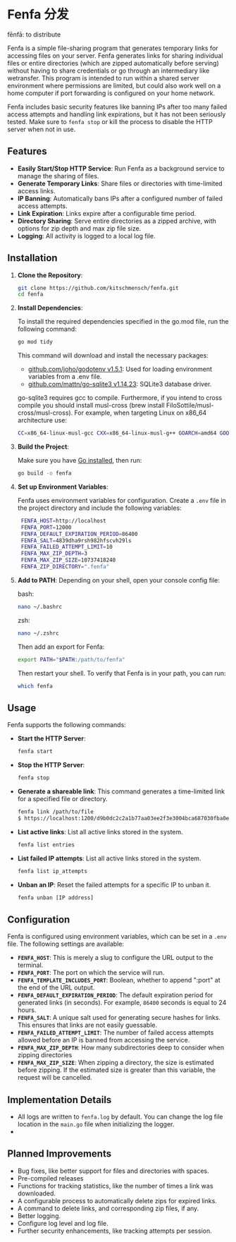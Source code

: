 # Fenfa 分发

fēnfā: to distribute

Fenfa is a simple file-sharing program that generates temporary links for accessing files on your server. Fenfa generates links for sharing individual files or entire directories (which are zipped automatically before serving) without having to share credentials or go through an intermediary like wetransfer. This program is intended to run within a shared server environment where permissions are limited, but could also work well on a home computer if port forwarding is configured on your home network.

Fenfa includes basic security features like banning IPs after too many failed access attempts and handling link expirations, but it has not been seriously tested. Make sure to `fenfa stop` or kill the process to disable the HTTP server when not in use.

## Features

- **Easily Start/Stop HTTP Service**: Run Fenfa as a background service to manage the sharing of files.
- **Generate Temporary Links**: Share files or directories with time-limited access links.
- **IP Banning**: Automatically bans IPs after a configured number of failed access attempts.
- **Link Expiration**: Links expire after a configurable time period.
- **Directory Sharing**: Serve entire directories as a zipped archive, with options for zip depth and max zip file size.
- **Logging**: All activity is logged to a local log file.

## Installation

1. **Clone the Repository**:

   ```bash
   git clone https://github.com/kitschmensch/fenfa.git
   cd fenfa
   ```

2. **Install Dependencies**:

   To install the required dependencies specified in the go.mod file, run the following command:

   ```bash
   go mod tidy
   ```

   This command will download and install the necessary packages:

   - [github.com/joho/godotenv v1.5.1](https://github.com/joho/godotenv): Used for loading environment variables from a .env file.
   - [github.com/mattn/go-sqlite3 v1.14.23](https://github.com/mattn/go-sqlite3): SQLite3 database driver.

   go-sqlite3 requires gcc to compile. Furthermore, if you intend to cross compile you should install musl-cross (brew install FiloSottile/musl-cross/musl-cross). For example, when targeting Linux on x86_64 architecture use:

   ```bash
   CC=x86_64-linux-musl-gcc CXX=x86_64-linux-musl-g++ GOARCH=amd64 GOOS=linux CGO_ENABLED=1 go build -o fenfa -ldflags "-linkmode external -extldflags -static"
   ```

3. **Build the Project**:

   Make sure you have [Go installed](https://golang.org/doc/install), then run:

   ```bash
   go build -o fenfa
   ```

4. **Set up Environment Variables**:

   Fenfa uses environment variables for configuration. Create a `.env` file in the project directory and include the following variables:

   ```bash
    FENFA_HOST=http://localhost
    FENFA_PORT=12000
    FENFA_DEFAULT_EXPIRATION_PERIOD=86400
    FENFA_SALT=4839dha9rsh982hfscvh29ls
    FENFA_FAILED_ATTEMPT_LIMIT=10
    FENFA_MAX_ZIP_DEPTH=3
    FENFA_MAX_ZIP_SIZE=10737418240
    FENFA_ZIP_DIRECTORY=".fenfa"
   ```

5. **Add to PATH**:
   Depending on your shell, open your console config file:

   bash:

   ```bash
   nano ~/.bashrc
   ```

   zsh:

   ```bash
   nano ~/.zshrc
   ```

   Then add an export for Fenfa:

   ```bash
   export PATH="$PATH:/path/to/fenfa"
   ```

   Then restart your shell. To verify that Fenfa is in your path, you can run:

   ```bash
   which fenfa
   ```

## Usage

Fenfa supports the following commands:

- **Start the HTTP Server**:

  ```bash
  fenfa start
  ```

- **Stop the HTTP Server**:

  ```bash
  fenfa stop
  ```

- **Generate a shareable link**: This command generates a time-limited link for a specified file or directory.

  ```bash
  fenfa link /path/to/file
  $ https://localhost:1200/d9b0dc2c2a1b77aa03ee2f3e3004bca687030fba0e67d9a16ebb1fa3b78a4570
  ```

- **List active links**: List all active links stored in the system.

  ```bash
  fenfa list entries
  ```

- **List failed IP attempts**: List all active links stored in the system.

  ```bash
  fenfa list ip_attempts
  ```

- **Unban an IP**: Reset the failed attempts for a specific IP to unban it.

  ```bash
  fenfa unban [IP address]
  ```

## Configuration

Fenfa is configured using environment variables, which can be set in a `.env` file. The following settings are available:

- **`FENFA_HOST`**: This is merely a slug to configure the URL output to the terminal.
- **`FENFA_PORT`**: The port on which the service will run.
- **`FENFA_TEMPLATE_INCLUDES_PORT`**: Boolean, whether to append ":port" at the end of the URL output.
- **`FENFA_DEFAULT_EXPIRATION_PERIOD`**: The default expiration period for generated links (in seconds). For example, `86400` seconds is equal to 24 hours.
- **`FENFA_SALT`**: A unique salt used for generating secure hashes for links. This ensures that links are not easily guessable.
- **`FENFA_FAILED_ATTEMPT_LIMIT`**: The number of failed access attempts allowed before an IP is banned from accessing the service.
- **`FENFA_MAX_ZIP_DEPTH`**: How many subdirectories deep to consider when zipping directories
- **`FENFA_MAX_ZIP_SIZE`**: When zipping a directory, the size is estimated before zipping. If the estimated size is greater than this variable, the request will be cancelled.

## Implementation Details

- All logs are written to `fenfa.log` by default. You can change the log file location in the `main.go` file when initializing the logger.
-

## Planned Improvements

- Bug fixes, like better support for files and directories with spaces.
- Pre-compiled releases
- Functions for tracking statistics, like the number of times a link was downloaded.
- A configurable process to automatically delete zips for expired links.
- A command to delete links, and corresponding zip files, if any.
- Better logging.
- Configure log level and log file.
- Further security enhancements, like tracking attempts per session.
